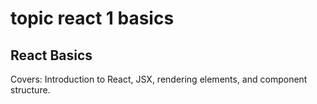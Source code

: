 # topic react 1 basics

## React Basics

Covers: Introduction to React, JSX, rendering elements, and component structure.
